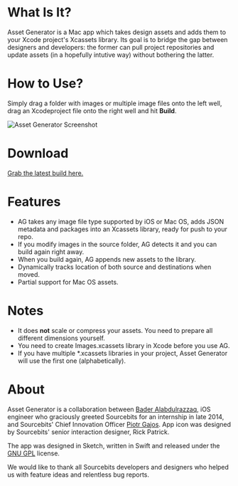 # What Is It?

Asset Generator is a Mac app which takes design assets and adds them to your Xcode project's Xcassets library. Its goal is to bridge the gap between designers and developers: the former can pull project repositories and update assets (in a hopefully intutive way) without bothering the latter.

# How to Use?

Simply drag a folder with images or multiple image files onto the left well, drag an Xcodeproject file onto the right well and hit **Build**.

![Asset Generator Screenshot](http://i.imgur.com/pLNIH0l.jpg "Asset Generator Screenshot")

# Download

[Grab the latest build here.](https://github.com/sourcebitsllc/Asset-Generator-Mac/releases)

# Features

- AG takes any image file type supported by iOS or Mac OS, adds JSON metadata and packages into an Xcassets library, ready for push to your repo.
- If you modify images in the source folder, AG detects it and you can build again right away.
- When you build again, AG appends new assets to the library.
- Dynamically tracks location of both source and destinations when moved.
- Partial support for Mac OS assets.

# Notes

- It does **not** scale or compress your assets. You need to prepare all different dimensions yourself.
- You need to create Images.xcassets library in Xcode before you use AG.
- If you have multiple *.xcassets libraries in your project, Asset Generator will use the first one (alphabetically).

# About

Asset Generator is a collaboration between [Bader Alabdulrazzaq](https://twitter.com/BHAlRezzaga), iOS engineer who graciously greeted Sourcebits for an internship in late 2014, and Sourcebits' Chief Innovation Officer [Piotr Gajos](https://twitter.com/Pe8er). App icon was designed by Sourcebits' senior interaction designer, Rick Patrick.

The app was designed in Sketch, written in Swift and released under the [GNU GPL](http://www.gnu.org/licenses/gpl.html) license.

We would like to thank all Sourcebits developers and designers who helped us with feature ideas and relentless bug reports.
